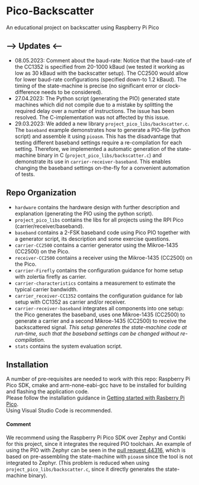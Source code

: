 # Pico-Backscatter
An educational project on backscatter using Raspberry Pi Pico

## --> Updates <--
- 08.05.2023: Comment about the baud-rate: Notice that the baud-rate of the CC1352 is specified from 20-1000 kBaud (we tested it working as low as 30 kBaud with the backscatter setup). The CC2500 would allow for lower baud-rate configurations (specified down-to 1.2 kBaud). The timing of the state-machine is precise (no significant error or clock-difference needs to be considered).
- 27.04.2023: The Python script (generating the PIO) generated state machines which did not compile due to a mistake by splitting the required delay over a number of instructions. The issue has been resolved. The C-implementation was not affected by this issue.
- 29.03.2023: We added a new library `project_pico_libs/backscatter.c`. The `baseband` example demonstrates how to generate a PIO-file (python script) and assemble it using `pioasm`. This has the disadvantage that testing different baseband settings require a re-compilation for each setting. Therefore, we implemented a automatic generation of the state-machine binary in C (`project_pico_libs/backscatter.c`) and demonstrate its use in `carrier-receiver-baseband`. This enables changing the baseband settings on-the-fly for a convenient automation of tests.

## Repo Organization
- `hardware` contains the hardware design with further description and explanation (generating the PIO using the python script).
- `project_pico_libs` contains the libs for all projects using the RPI Pico (carrier/receiver/baseband).
- `baseband` contains a 2-FSK baseband code using Pico PIO together with a generator script, its description and some exercise questions.
- `carrier-CC2500` contains a carrier generator using the Mikroe-1435 (CC2500) on the Pico.
- `receiver-CC2500` contains a receiver using the Mikroe-1435 (CC2500) on the Pico.
- `carrier-Firefly` contains the configuration guidance for home setup with zolertia firefly as carrier.
- `carrier-characteristics` contains a measurement to estimate the typical carrier bandwidth.
- `carrier_receiver-CC1352` contains the configuration guidance for lab setup with CC1352 as carrier and/or receiver.
- `carrier-receiver-baseband` integrates all components into one setup: the Pico generates the baseband, uses one Mikroe-1435 (CC2500) to generate a carrier and a second Mikroe-1435 (CC2500) to receive the backscattered signal. _This setup generates the state-machine code at run-time, such that the baseband settings can be changed without re-compilation._
- `stats` contains the system evaluation script.

## Installation
A number of pre-requisites are needed to work with this repo:
Raspberry Pi Pico SDK, cmake and arm-none-eabi-gcc have to be installed for building and flashing the application code.
<br>Please follow the installation guidance in [Getting started with Rasberry Pi Pico](https://datasheets.raspberrypi.com/pico/getting-started-with-pico.pdf).
<br>Using Visual Studio Code is recommended.


#### Comment
We recommend using the Raspberry Pi Pico SDK over Zephyr and Contiki for this project, since it integrates the required PIO toolchain. An example of using the PIO with Zephyr can be seen in the [pull request 44316](https://github.com/zephyrproject-rtos/zephyr/pull/44316/files), which is based on pre-assembling the state-machine with `pioasm` since the tool is not integrated to Zephyr. (This problem is reduced when using `project_pico_libs/backscatter.c`, since it directly generates the state-machine binary).
